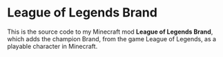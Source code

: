 # League of Legends Brand

This is the source code to my Minecraft mod **League of Legends Brand**, which adds the
champion Brand, from the game League of Legends, as a playable character in Minecraft.
